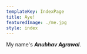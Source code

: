 ```yaml
---
templateKey: IndexPage
title: Aye!
featuredImage: ./me.jpg
style: index
---
```


My name's **_Anubhav Agrawal_**. 


<!-- I live and work in the beautiful city of **Oslo** in **Norway** where I interact with a bunch of -->
<!-- amazing people at **_Cognite_** on a daily basis. -->
